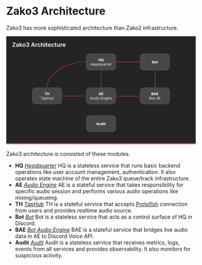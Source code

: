 # Zako3 Architecture

Zako3 has more sophisticated architecture than Zako2 infrastructure. 

![arch](/docs/assets/arch1.png)

Zako3 architecture is consisted of these modules.

- **HQ** *[Headquarter](services/hq.md)* HQ is a stateless service that runs basic backend operations like user account management, authentication. It also operates state machine of the entire Zako3 queue/track infrastructure.
- **AE** *[Audio Engine](services/ae.md)* AE is a stateful service that takes responsibility for specific audio session and performs various audio operations like mixing/queueing.
- **TH** *[TapHub](services/th.md)* TH is a stateful service that accepts [Protofish](https://github.com/zako-ac/protofish) connection from users and provides realtime audio source.
- **Bot** *[Bot](services/bot.md)* Bot is a stateless service that acts as a control surface of HQ in Discord.
- **BAE** *[Bot Audio Engine](services/bae.md)* BAE is a stateful service that bridges live audio data in AE to Discord Voice API.
- **Audit** *[Audit](services/audit.md)* Audit is a stateless service that receives metrics, logs, events from all services and provides observability. It also monitors for suspicious activity.
